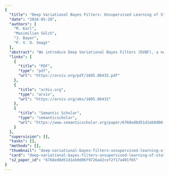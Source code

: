 ```yaml
---
{
  "title": "Deep Variational Bayes Filters: Unsupervised Learning of State Space Models from Raw Data",
  "date": "2016-05-20",
  "authors": [
    "M. Karl",
    "Maximilian Sölch",
    "J. Bayer",
    "P. V. D. Smagt"
  ],
  "abstract": "We introduce Deep Variational Bayes Filters (DVBF), a new method for unsupervised learning of latent Markovian state space models. Leveraging recent advances in Stochastic Gradient Variational Bayes, DVBF can overcome intractable inference distributions by means of variational inference. Thus, it can handle highly nonlinear input data with temporal and spatial dependencies such as image sequences without domain knowledge. Our experiments show that enabling backpropagation through transitions enforces state space assumptions and significantly improves information content of the latent embedding. This also enables realistic long-term prediction.",
  "links": [
    {
      "title": "PDF",
      "type": "pdf",
      "url": "https://arxiv.org/pdf/1605.06432.pdf"
    },
    {
      "title": "arXiv.org",
      "type": "arxiv",
      "url": "https://arxiv.org/abs/1605.06432"
    },
    {
      "title": "Semantic Scholar",
      "type": "semanticscholar",
      "url": "https://www.semanticscholar.org/paper/6768ed8d51d1eb0d06f9726a42cef2f17a401f65"
    }
  ],
  "supervision": [],
  "tasks": [],
  "methods": [],
  "thumbnail": "deep-variational-bayes-filters-unsupervised-learning-of-state-space-models-from-raw-data-thumb.jpg",
  "card": "deep-variational-bayes-filters-unsupervised-learning-of-state-space-models-from-raw-data-card.jpg",
  "s2_paper_id": "6768ed8d51d1eb0d06f9726a42cef2f17a401f65"
}
---
```


